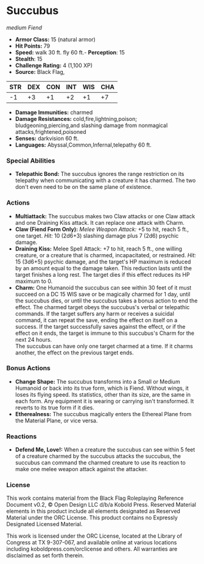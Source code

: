 # Succubus

*medium* *Fiend*

- **Armor Class:** 15 (natural armor)
- **Hit Points:** 79 
- **Speed:** walk 30 ft. fly 60 ft.- **Perception**: 15
- **Stealth**: 15
- **Challenge Rating:** 4 (1,100 XP)
- **Source:** Black Flag,

| STR | DEX | CON | INT | WIS | CHA |
| --- | --- | --- | --- | --- | --- |
| -1 | +3 | +1 | +2 | +1 | +7 |

- **Damage Immunities:** charmed
- **Damage Resistances:** cold,fire,lightning,poison; bludgeoning,piercing,and slashing damage from nonmagical attacks,frightened,poisoned
- **Senses:** darkvision 60 ft.
- **Languages:** Abyssal,Common,Infernal,telepathy 60 ft.

### Special Abilities

- **Telepathic Bond:** The succubus ignores the range restriction on its telepathy when communicating with a creature it has charmed. The two don't even need to be on the same plane of existence.

### Actions

- **Multiattack:** The succubus makes two Claw attacks or one Claw attack and one Draining Kiss attack. It can replace one attack with Charm.
- **Claw (Fiend Form Only):** _Melee Weapon Attack:_ +5 to hit, reach 5 ft., one target. _Hit:_ 10 (2d6+3) slashing damage plus 7 (2d6) psychic damage.
- **Draining Kiss:** Melee Spell Attack: +7 to hit, reach 5 ft., one willing creature, or a creature that is charmed, incapacitated, or restrained. _Hit:_ 15 (3d6+5) psychic damage, and the target's HP maximum is reduced by an amount equal to the damage taken. This reduction lasts until the target finishes a long rest. The target dies if this effect reduces its HP maximum to 0.
- **Charm:** One Humanoid the succubus can see within 30 feet of it must succeed on a DC 15 WIS save or be magically charmed for 1 day, until the succubus dies, or until the succubus takes a bonus action to end the effect. The charmed target obeys the succubus's verbal or telepathic commands. If the target suffers any harm or receives a suicidal command, it can repeat the save, ending the effect on itself on a success. If the target successfully saves against the effect, or if the effect on it ends, the target is immune to this succubus's Charm for the next 24 hours.<br>The succubus can have only one target charmed at a time. If it charms another, the effect on the previous target ends.

### Bonus Actions

- **Change Shape:** The succubus transforms into a Small or Medium Humanoid or back into its true form, which is Fiend. Without wings, it loses its flying speed. Its statistics, other than its size, are the same in each form. Any equipment it is wearing or carrying isn't transformed. It reverts to its true form if it dies.
- **Etherealness:** The succubus magically enters the Ethereal Plane from the Material Plane, or vice versa.

### Reactions

- **Defend Me, Love!:** When a creature the succubus can see within 5 feet of a creature charmed by the succubus attacks the succubus, the succubus can command the charmed creature to use its reaction to make one melee weapon attack against the attacker.


### License

This work contains material from the Black Flag Roleplaying Reference Document v0.2, © Open Design LLC d/b/a Kobold Press. Reserved Material elements in this product include all elements designated as Reserved Material under the ORC License. This product contains no Expressly Designated Licensed Material.

This work is licensed under the ORC License, located at the Library of Congress at TX 9-307-067, and available online at various locations including koboldpress.com/orclicense and others. All warranties are disclaimed as set forth therein.
